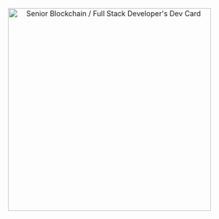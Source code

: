 
<p align="center">
 <img align="center" src="https://api.daily.dev/devcards/9f8afbe7957643b0a7c1b11a26e032b0.png?r=7d8" width="400" alt="Senior Blockchain / Full Stack Developer's Dev Card"/>
</p>
